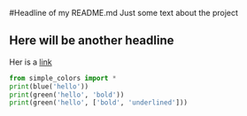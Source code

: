 #Headline of my README.md
Just some text about the project
## Here will be another headline
Her is a [link](https://pip.pypa.io/en/stable/)
```python
from simple_colors import *
print(blue('hello'))    
print(green('hello', 'bold'))
print(green('hello', ['bold', 'underlined']))
```
